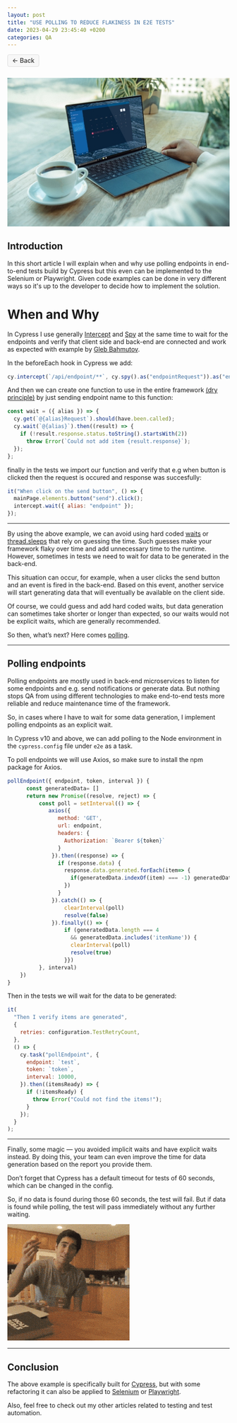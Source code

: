 ```yaml
---
layout: post
title: "USE POLLING TO REDUCE FLAKINESS IN E2E TESTS"
date: 2023-04-29 23:45:40 +0200
categories: QA
---
```


<a href="{{ site.baseurl }}/"
onclick="window.history.back(); return false;"
style="background-color: #f7f7f7; color: #333; padding: 0.3em 0.7em; 
    border-radius: 4px; text-decoration: none; border: 1px solid #ddd; 
    font-weight: 500; flex: 1 1 auto; text-align: center; margin-bottom: 0.8em;
    display: inline-block;">
<span style="font-size: 0.9rem;">←</span> Back </a>

![Use polling to reduce flakiness](/assets/images/articles/use_poling_to_reduce_flakiness/use_poling_to_reduce_flakiness.jpg)

## **Introduction**

In this short article I will explain when and why use polling endpoints in end-to-end tests build by Cypress but this even can be implemented to the Selenium or Playwright. Given code examples can be done in very different ways so it's up to the developer to decide how to implement the solution.

# **When and Why**

In Cypress I use generally [Intercept](https://docs.cypress.io/api/commands/intercept) and [Spy](https://docs.cypress.io/api/commands/spy) at the same time to wait for the endpoints and verify that client side and back-end are connected and work as expected with example by [Gleb Bahmutov](https://glebbahmutov.com/blog/).

In the beforeEach hook in Cypress we add:

```javascript
cy.intercept(`/api/endpoint/**`, cy.spy().as("endpointRequest")).as("endpoint");
```

And then we can create one function to use in the entire framework [(dry principle)](https://en.wikipedia.org/wiki/Don%27t_repeat_yourself) by just sending endpoint name to this function:

```javascript
const wait = ({ alias }) => {
  cy.get(`@{alias}Request`).should(have.been.called);
  cy.wait(`@{alias}`).then((result) => {
    if (!result.response.status.toString().startsWith(2))
      throw Error(`Could not add item {result.response}`);
  });
};
```

finally in the tests we import our function and verify that e.g when button is clicked then the request is occured and response was succesfully:

```javascript
it("When click on the send button", () => {
  mainPage.elements.button("send").click();
  intercept.wait({ alias: "endpoint" });
});
```

---

By using the above example, we can avoid using hard coded [waits](https://docs.cypress.io/api/commands/wait) or [thread.sleeps](https://testsigma.com/blog/selenium-sleep/) that rely on guessing the time. Such guesses make your framework flaky over time and add unnecessary time to the runtime. However, sometimes in tests we need to wait for data to be generated in the back-end.

This situation can occur, for example, when a user clicks the send button and an event is fired in the back-end. Based on this event, another service will start generating data that will eventually be available on the client side.

Of course, we could guess and add hard coded waits, but data generation can sometimes take shorter or longer than expected, so our waits would not be explicit waits, which are generally recommended.

So then, what’s next? Here comes [polling](https://www.ibm.com/docs/en/networkmanager/4.2.0?topic=polling-network).

---

## **Polling endpoints**

Polling endpoints are mostly used in back-end microservices to listen for some endpoints and e.g. send notifications or generate data. But nothing stops QA from using different technologies to make end-to-end tests more reliable and reduce maintenance time of the framework.

So, in cases where I have to wait for some data generation, I implement polling endpoints as an explicit wait.

In Cypress v10 and above, we can add polling to the Node environment in the `cypress.config` file under `e2e` as a task.

To poll endpoints we will use Axios, so make sure to install the npm package for Axios.

```javascript
pollEndpoint({ endpoint, token, interval }) {
      const generatedData= []
      return new Promise((resolve, reject) => {
          const poll = setInterval(() => {
             axios({
                method: 'GET',
                url: endpoint,
                headers: {
                  Authorization: `Bearer ${token}`
                }
              }).then((response) => {
                if (response.data) {
                  response.data.generated.forEach(item=> {
                    if(generatedData.indexOf(item) === -1) generatedData.push(item)
                  })
                }
              }).catch(() => {
                  clearInterval(poll)
                  resolve(false)
              }).finally(() => {
                  if (generatedData.length === 4
                    && generatedData.includes('itemName')) {
                    clearInterval(poll)
                    resolve(true)
                  }})
          }, interval)
    })
}
```

Then in the tests we will wait for the data to be generated:

```javascript
it(
  "Then I verify items are generated",
  {
    retries: configuration.TestRetryCount,
  },
  () => {
    cy.task("pollEndpoint", {
      endpoint: `test`,
      token: `token`,
      interval: 10000,
    }).then((itemsReady) => {
      if (!itemsReady) {
        throw Error("Could not find the items!");
      }
    });
  }
);
```

---

Finally, some magic — you avoided implicit waits and have explicit waits instead. By doing this, your team can even improve the time for data generation based on the report you provide them.

Don’t forget that Cypress has a default timeout for tests of 60 seconds, which can be changed in the config.

So, if no data is found during those 60 seconds, the test will fail. But if data is found while polling, the test will pass immediately without any further waiting.

![Magic gif egg](/assets/images/articles/use_poling_to_reduce_flakiness/gif_magic_use_polling.gif)

---

## **Conclusion**

The above example is specifically built for [Cypress](https://docs.cypress.io/app/get-started/why-cypress), but with some refactoring it can also be applied to [Selenium](https://www.selenium.dev/) or [Playwright](https://playwright.dev/).

Also, feel free to check out my other articles related to testing and test automation.
